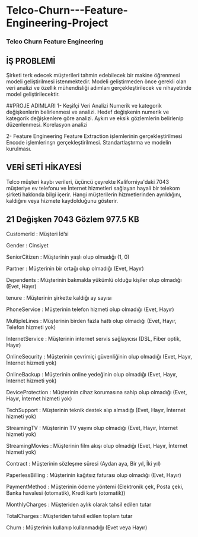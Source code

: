 # Telco-Churn---Feature-Engineering-Project

### Telco Churn Feature Engineering ###

## İŞ PROBLEMİ 

Şirketi terk edecek müşterileri tahmin edebilecek bir makine öğrenmesi modeli
geliştirilmesi istenmektedir. Modeli geliştirmeden önce gerekli olan veri analizi
ve özellik mühendisliği adımları gerçekleştirilecek ve nihayetinde model geliştirilecektir.

##PROJE ADIMLARI
1- Keşifçi Veri Analizi
Numerik ve kategorik değişkenlerin belirlenmesi ve analizi.
Hedef değişkenin numerik ve kategorik değişkenlere göre analizi.
Aykırı ve eksik gözlemlerin belirlenip düzenlenmesi.
Korelasyon analizi

2- Feature Engineering
Feature Extraction işlemlerinin gerçekleştirilmesi
Encode işlemlerinşn gerçekleştirilmesi.
Standartlaştırma ve modelin kurulması.

## VERİ SETİ HİKAYESİ 

Telco müşteri kaybı verileri, üçüncü çeyrekte Kaliforniya'daki 7043 müşteriye ev telefonu ve
İnternet hizmetleri sağlayan hayali bir telekom şirketi hakkında bilgi içerir. Hangi müşterilerin
hizmetlerinden ayrıldığını, kaldığını veya hizmete kaydolduğunu gösterir.


## 21 Değişken    7043 Gözlem    977.5 KB


CustomerId       : Müşteri İd’si

Gender           : Cinsiyet

SeniorCitizen    : Müşterinin yaşlı olup olmadığı (1, 0)

Partner          : Müşterinin bir ortağı olup olmadığı (Evet, Hayır)

Dependents       : Müşterinin bakmakla yükümlü olduğu kişiler olup olmadığı (Evet, Hayır)

tenure           : Müşterinin şirkette kaldığı ay sayısı

PhoneService     : Müşterinin telefon hizmeti olup olmadığı (Evet, Hayır)

MultipleLines    : Müşterinin birden fazla hattı olup olmadığı (Evet, Hayır, Telefon hizmeti yok)

InternetService  : Müşterinin internet servis sağlayıcısı (DSL, Fiber optik, Hayır)

OnlineSecurity   : Müşterinin çevrimiçi güvenliğinin olup olmadığı (Evet, Hayır, İnternet hizmeti yok)

OnlineBackup     : Müşterinin online yedeğinin olup olmadığı (Evet, Hayır, İnternet hizmeti yok)

DeviceProtection : Müşterinin cihaz korumasına sahip olup olmadığı (Evet, Hayır, İnternet hizmeti yok)

TechSupport      : Müşterinin teknik destek alıp almadığı (Evet, Hayır, İnternet hizmeti yok)

StreamingTV      : Müşterinin TV yayını olup olmadığı (Evet, Hayır, İnternet hizmeti yok)

StreamingMovies  : Müşterinin film akışı olup olmadığı (Evet, Hayır, İnternet hizmeti yok)

Contract         : Müşterinin sözleşme süresi (Aydan aya, Bir yıl, İki yıl)

PaperlessBilling : Müşterinin kağıtsız faturası olup olmadığı (Evet, Hayır)

PaymentMethod    : Müşterinin ödeme yöntemi (Elektronik çek, Posta çeki, Banka havalesi (otomatik), Kredi kartı (otomatik))

MonthlyCharges   : Müşteriden aylık olarak tahsil edilen tutar

TotalCharges     : Müşteriden tahsil edilen toplam tutar

Churn            : Müşterinin kullanıp kullanmadığı (Evet veya Hayır)
